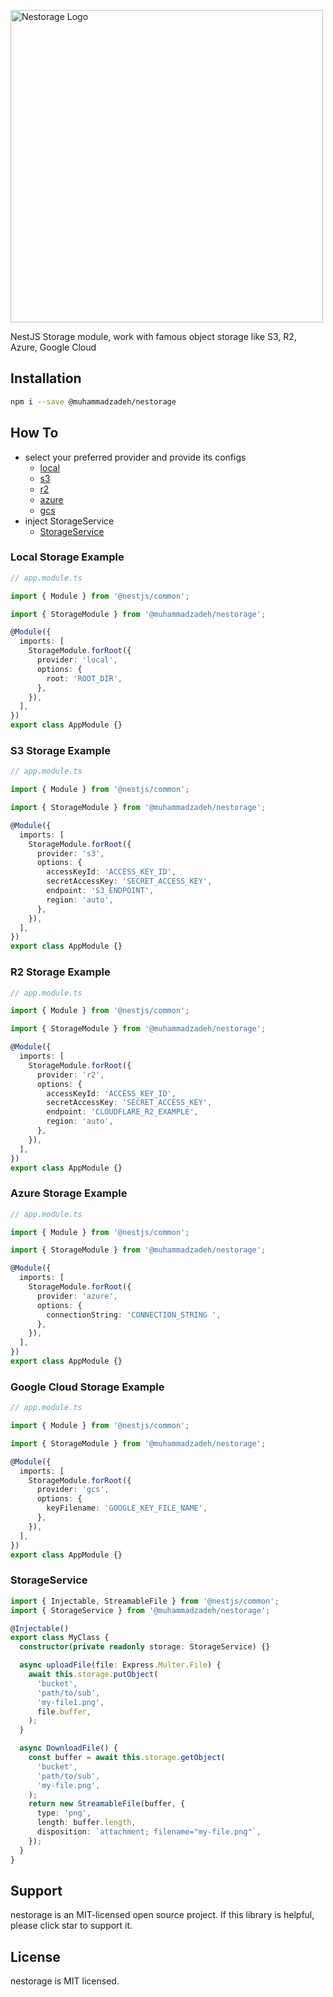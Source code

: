 <p  align="center">

<a  href="http://nestjs.com/"  target="blank"><img  src="https://github-production-user-asset-6210df.s3.amazonaws.com/10474363/244793096-79f1d323-1808-4838-a0e1-cd5e23b18f91.svg"  width="500"  alt="Nestorage Logo"  /></a>

</p>

<p  align="center">

NestJS Storage module, work with famous object storage like S3, R2, Azure, Google Cloud

</p>

## Installation

```bash
npm i --save @muhammadzadeh/nestorage
```

## How To

- select your preferred provider and provide its configs
  - [local](#local-example)
  - [s3](#s3-example)
  - [r2](#r2-example)
  - [azure](#azure-example)
  - [gcs](#google-cloud-example)
- inject StorageService
  - [StorageService](#storageservice)

### Local Storage Example

```typescript
// app.module.ts

import { Module } from '@nestjs/common';

import { StorageModule } from '@muhammadzadeh/nestorage';

@Module({
  imports: [
    StorageModule.forRoot({
      provider: 'local',
      options: {
        root: 'ROOT_DIR',
      },
    }),
  ],
})
export class AppModule {}
```

### S3 Storage Example

```typescript
// app.module.ts

import { Module } from '@nestjs/common';

import { StorageModule } from '@muhammadzadeh/nestorage';

@Module({
  imports: [
    StorageModule.forRoot({
      provider: 's3',
      options: {
        accessKeyId: 'ACCESS_KEY_ID',
        secretAccessKey: 'SECRET_ACCESS_KEY',
        endpoint: 'S3_ENDPOINT',
        region: 'auto',
      },
    }),
  ],
})
export class AppModule {}
```

### R2 Storage Example

```typescript
// app.module.ts

import { Module } from '@nestjs/common';

import { StorageModule } from '@muhammadzadeh/nestorage';

@Module({
  imports: [
    StorageModule.forRoot({
      provider: 'r2',
      options: {
        accessKeyId: 'ACCESS_KEY_ID',
        secretAccessKey: 'SECRET_ACCESS_KEY',
        endpoint: 'CLOUDFLARE_R2_EXAMPLE',
        region: 'auto',
      },
    }),
  ],
})
export class AppModule {}
```

### Azure Storage Example

```typescript
// app.module.ts

import { Module } from '@nestjs/common';

import { StorageModule } from '@muhammadzadeh/nestorage';

@Module({
  imports: [
    StorageModule.forRoot({
      provider: 'azure',
      options: {
        connectionString: 'CONNECTION_STRING ',
      },
    }),
  ],
})
export class AppModule {}
```

### Google Cloud Storage Example

```typescript
// app.module.ts

import { Module } from '@nestjs/common';

import { StorageModule } from '@muhammadzadeh/nestorage';

@Module({
  imports: [
    StorageModule.forRoot({
      provider: 'gcs',
      options: {
        keyFilename: 'GOOGLE_KEY_FILE_NAME',
      },
    }),
  ],
})
export class AppModule {}
```

### StorageService

```typescript
import { Injectable, StreamableFile } from '@nestjs/common';
import { StorageService } from '@muhammadzadeh/nestorage';

@Injectable()
export class MyClass {
  constructor(private readonly storage: StorageService) {}

  async uploadFile(file: Express.Multer.File) {
    await this.storage.putObject(
      'bucket',
      'path/to/sub',
      'my-file1.png',
      file.buffer,
    );
  }

  async DownloadFile() {
    const buffer = await this.storage.getObject(
      'bucket',
      'path/to/sub',
      'my-file.png',
    );
    return new StreamableFile(buffer, {
      type: 'png',
      length: buffer.length,
      disposition: `attachment; filename="my-file.png"`,
    });
  }
}
```

## Support

nestorage is an MIT-licensed open source project. If this library is helpful, please click star to support it.

## License

nestorage is MIT licensed.

